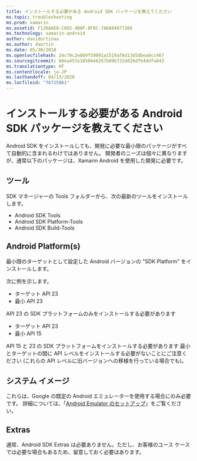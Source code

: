 ```yaml
---
title: インストールする必要がある Android SDK パッケージを教えてください
ms.topic: troubleshooting
ms.prod: xamarin
ms.assetid: F136AAE0-C6D2-4B0F-8F8C-7A6A94877266
ms.technology: xamarin-android
author: davidortinau
ms.author: daortin
ms.date: 05/30/2018
ms.openlocfilehash: 24c70c2e869f59091a1519af6d1165dbea9cc467
ms.sourcegitcommit: b0ea451e18504e6267b896732dd26df64ddfa843
ms.translationtype: HT
ms.contentlocale: ja-JP
ms.lasthandoff: 04/13/2020
ms.locfileid: "76725061"
---
```

# <a name="which-android-sdk-packages-should-i-install"></a>インストールする必要がある Android SDK パッケージを教えてください

Android SDK をインストールしても、開発に必要な最小限のパッケージがすべて自動的に含まれるわけではありません。 開発者のニーズは個々に異なりますが、通常以下のパッケージは、Xamarin Android を使用した開発に必要です。

## <a name="tools"></a>ツール

SDK マネージャーの Tools フォルダーから、次の最新のツールをインストールします。

- Android SDK Tools
- Android SDK Platform-Tools
- Android SDK Build-Tools

## <a name="android-platforms"></a>Android Platform(s)

最小限のターゲットとして設定した Android バージョンの "SDK Platform" をインストールします。

次に例を示します。

- ターゲット API 23
- 最小 API 23

API 23 の SDK プラットフォームのみをインストールする必要があります

- ターゲット API 23
- 最小 API 15

API 15 と 23 の SDK プラットフォームをインストールする必要があります 最小とターゲットの間に API レベルをインストールする必要がないことにご注意ください (これらの API レベルに旧バージョンへの移植を行っている場合でも)。

## <a name="system-images"></a>システム イメージ

これらは、Google の既定の Android エミュレーターを使用する場合にのみ必要です。 詳細については、「[Android Emulator のセットアップ](~/android/get-started/installation/android-emulator/index.md)」をご覧ください。

## <a name="extras"></a>Extras
通常、Android SDK Extras は必要ありません。ただし、お客様のユース ケースでは必要な場合もあるため、留意しておく必要はあります。
